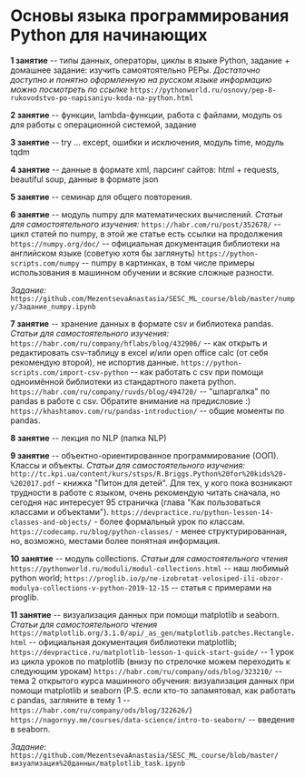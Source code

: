 # Основы языка программирования Python для начинающих


**1 занятие** -- типы данных, операторы, циклы в языке Python, задание + домашнее задание: изучить самоятоятельно PEPы. 
_Достаточно доступно и понятно оформленную на русском языке информацию можно посмотреть по ссылке_ `https://pythonworld.ru/osnovy/pep-8-rukovodstvo-po-napisaniyu-koda-na-python.html` 
  
**2 занятие** -- функции, lambda-функции, работа с файлами, модуль os для работы с операционной системой, задание

**3 занятие** -- try ... except, ошибки и исключения, модуль time, модуль tqdm

**4 занятие** -- данные в формате xml, парсинг сайтов: html + requests, beautiful soup, данные в формате json

**5 занятие** -- семинар для общего повторения.

**6 занятие** -- модуль numpy для математических вычислений. 
_Статьи для самостоятельного изучения:_ 
`https://habr.com/ru/post/352678/` -- цикл статей по numpy, в этой же статье есть ссылки на продолжения
`https://numpy.org/doc/` -- официальная документация библиотеки на английском языке (советую хотя бы заглянуть)
`https://python-scripts.com/numpy` -- numpy в картинках, в том числе примеры использования в машинном обучении и всякие сложные разности.

_Задание:_ `https://github.com/MezentsevaAnastasia/SESC_ML_course/blob/master/numpy/Задание_numpy.ipynb`

**7 занятие** -- хранение данных в формате csv и библиотека pandas.
_Статьи для самостоятельного изучения:_
`https://habr.com/ru/company/hflabs/blog/432906/` -- как открыть и редактировать csv-таблицу в excel и/или open office calc (от себя рекомендую второй), не испортив данные.
`https://python-scripts.com/import-csv-python` -- как работать с csv при помощи одноимённой библиотеки из стандартного пакета python.
`https://habr.com/ru/company/ruvds/blog/494720/` -- "шпаргалка" по pandas в работе с csv. Обратите внимание на предисловие :)
`https://khashtamov.com/ru/pandas-introduction/` -- общие моменты по pandas.

**8 занятие** -- лекция по NLP (папка NLP)

**9 занятие** -- объектно-ориентированное программирование (ООП). Классы и объекты. 
_Статьи для самостоятельного изучения:_
`http://tc.kpi.ua/content/kurs/stsps/R.Briggs.Python%20for%20kids%20-%202017.pdf` - книжка "Питон для детей". Для тех, у кого пока возникают трудности в работе с языком, очень рекомендую читать сначала, но сегодня нас интересует 95 страничка (глава "Как пользоваться классами и объектами").
`https://devpractice.ru/python-lesson-14-classes-and-objects/` - более формальный урок по классам.
`https://codecamp.ru/blog/python-classes/` - менее структурированная, но, возможно, местами более понятная информация.

**10 занятие** -- модуль collections. 
_Статьи для самостоятельного чтения_
`https://pythonworld.ru/moduli/modul-collections.html` -- наш любимый python world;
`https://proglib.io/p/ne-izobretat-velosiped-ili-obzor-modulya-collections-v-python-2019-12-15` -- статья с примерами на proglib.

**11 занятие** -- визуализация данных при помощи matplotlib и seaborn.
_Статьи для самостоятельного чтения_
`https://matplotlib.org/3.1.0/api/_as_gen/matplotlib.patches.Rectangle.html` -- официальная документация библиотеки matplotlib;
`https://devpractice.ru/matplotlib-lesson-1-quick-start-guide/` -- 1 урок из цикла уроков по matplotlib (внизу по стрелочке можем переходить к следующим урокам)
`https://habr.com/ru/company/ods/blog/323210/` -- тема 2 открытого курса машинного обучения: визуализация данных при помощи matplotlib и seaborn (P.S. если кто-то запамятовал, как работать с pandas, загляните в тему 1 -- `https://habr.com/ru/company/ods/blog/322626/`)
`https://nagornyy.me/courses/data-science/intro-to-seaborn/` -- введение в seaborn.

_Задание:_ `https://github.com/MezentsevaAnastasia/SESC_ML_course/blob/master/визуализация%20данных/matplotlib_task.ipynb`

